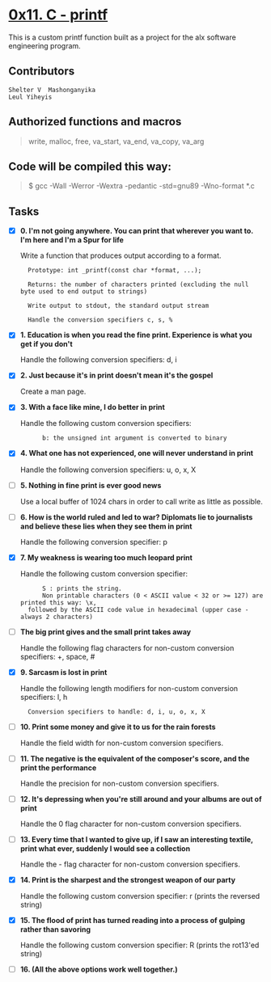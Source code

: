 # [0x11. C - printf](https://github.com/leulyk/printf)

This is a custom printf function built as a project for the alx software engineering program. 

## Contributors
	
	Shelter V  Mashonganyika
	Leul Yiheyis
	
## Authorized functions and macros

> write, malloc, free, va_start, va_end, va_copy, va_arg

## Code will be compiled this way:

> $ gcc -Wall -Werror -Wextra -pedantic -std=gnu89 -Wno-format *.c

## Tasks

- [x] **0. I'm not going anywhere. You can print that wherever you want to. I'm here and I'm a Spur for life**

	Write a function that produces output according to a format.

		Prototype: int _printf(const char *format, ...);

		Returns: the number of characters printed (excluding the null byte used to end output to strings)

		Write output to stdout, the standard output stream

		Handle the conversion specifiers c, s, %

- [x] **1. Education is when you read the fine print. Experience is what you get if you don't**

	Handle the following conversion specifiers: d, i
	
- [x] **2. Just because it's in print doesn't mean it's the gospel**

	Create a man page.

- [x] **3. With a face like mine, I do better in print**

	Handle the following custom conversion specifiers:

    		b: the unsigned int argument is converted to binary

- [x] **4. What one has not experienced, one will never understand in print**

	Handle the following conversion specifiers: u, o, x, X

- [ ] **5. Nothing in fine print is ever good news**

	Use a local buffer of 1024 chars in order to call write as little as possible.

- [ ] **6. How is the world ruled and led to war? Diplomats lie to journalists and believe these lies when they see them in print**

	Handle the following conversion specifier: p

- [x] **7. My weakness is wearing too much leopard print**

	Handle the following custom conversion specifier:

    		S : prints the string.
    		Non printable characters (0 < ASCII value < 32 or >= 127) are printed this way: \x,
		followed by the ASCII code value in hexadecimal (upper case - always 2 characters)


- [ ] **The big print gives and the small print takes away**

	Handle the following flag characters for non-custom conversion specifiers: +, space, #

- [x] **9. Sarcasm is lost in print**

	Handle the following length modifiers for non-custom conversion specifiers: l, h

		Conversion specifiers to handle: d, i, u, o, x, X

- [ ] **10. Print some money and give it to us for the rain forests**

	Handle the field width for non-custom conversion specifiers.

- [ ] **11. The negative is the equivalent of the composer's score, and the print the performance**

	Handle the precision for non-custom conversion specifiers.

- [ ] **12. It's depressing when you're still around and your albums are out of print**

	Handle the 0 flag character for non-custom conversion specifiers.

- [ ] **13. Every time that I wanted to give up, if I saw an interesting textile, print what ever, suddenly I would see a collection**

	Handle the - flag character for non-custom conversion specifiers.

- [x] **14. Print is the sharpest and the strongest weapon of our party**

	Handle the following custom conversion specifier: r (prints the reversed string)

- [x] **15. The flood of print has turned reading into a process of gulping rather than savoring**

	Handle the following custom conversion specifier: R (prints the rot13'ed string)

- [ ] **16. (All the above options work well together.)**
